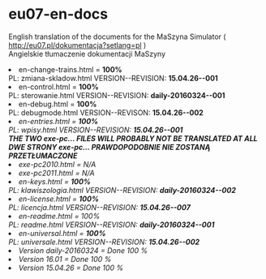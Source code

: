 # eu07-en-docs
English translation of the documents for the MaSzyna Simulator ( http://eu07.pl/dokumentacja?setlang=pl ) 
<br>
Angielskie tłumaczenie dokumentacji MaSzyny 

<li> en-change-trains.html  = <b>100%</b>
<br> PL: zmiana-skladow.html    VERSION--REVISION: <b>15.04.26--001</b>
<br>
<li> en-control.html = <b>100%</b>
<br> PL: sterowanie.html        VERSION--REVISION: <b>daily-20160324--001</b>
<br>
<li> en-debug.html = <b>100%</b> 
<br> PL: debugmode.html         VERSION--REVISON: <b>15.04.26--002</b>
<br>
<li><i> en-entries.html = <b>100%</b> 
<br> PL: wpisy.html             VERSION--REVISION: <b>15.04.26--001</b>
<br>
<b>
THE TWO exe-pc... FILES WILL PROBABLY NOT BE TRANSLATED AT ALL<br>
DWE STRONY exe-pc... PRAWDOPODOBNIE NIE ZOSTANĄ PRZETŁUMACZONE
</b>
<li><i> exe-pc2010.html = N/A
<br>
<li> exe-pc2011.html = N/A</i>
<br>
<li> en-keys.html = <b>100%</b>
<br> PL: klawiszologia.html     VERSION--REVISION: <b>daily-20160324--002</b>
<br>
<li> en-license.html = <b>100%</b> 
<br> PL: licencja.html          VERSION--REVISION: <b>15.04.26--007</b>
<br>
<li> en-readme.html = </b>100%</b>
<br> PL: readme.html            VERSION--REVISION: <b>daily-20160324--001</b>
<br>
<li> en-universal.html = <b>100%</b> 
<br> PL: universale.html        VERSION--REVISION: <b>15.04.26--002</b>

<br>
<li>Version daily-20160324 = Done 100 % </li>
<li>Version 16.01 = Done 100 % </li>
<li>Version 15.04.26 = Done 100 % </li>
